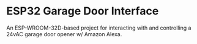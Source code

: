 # ESP32 Garage Door Interface

An ESP-WROOM-32D-based project for interacting with and controlling a 24vAC garage door opener w/ Amazon Alexa.
